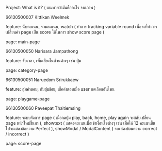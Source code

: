 Project: What is it? ( เกมทายว่ามันคืออะไร จากภาพ )

66130500007 Kittikan Weelmek 

feature: นับคะแนน, รวมคะแนน, watch ( ทำการ tracking variable round เพื่อจะที่ทำการเปลี่ยนค่า page เป็น score ใช้ในการ show score page )

page: main-page 

66130500050 Narisara Jampathong 

feature: จับเวลา, เพิ่มเสียงในส่วนต่างๆ เช่น ปุ่ม 

page: category-page 

66130500051 Naruedom Srirukkaew 

feature: สุ่มคำตอบ, กับสุ่มช้อย, เช็คคำตอบเมื่อ user กดเลือกอันไหน

page: playgame-page

66130500060 Paveepat Thaitiemsing  

feature: ระบบจัดการ page ( เมื่อกดปุ่ม play, back, home, play again จะสลับเปลี่ยน page หน้าใหม่ขึ้นมา ), showtext ( แสดงคะแนนเมื่อเข้าเงื่อนไขต่างๆ เช่น เมื่อได้ 12 คะแนนขึ้นไปจะแสดงข้อความ Perfect ), showModal / ModalContent ( จะแสดงข้อมความ correct / incorrect )  

page: score-page 
